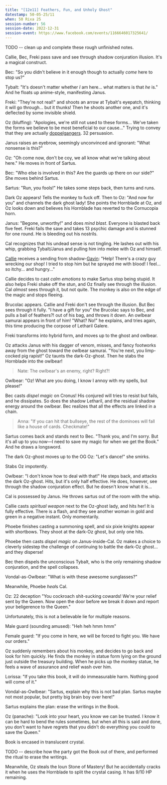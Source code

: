 ```yaml
---
title: "[12e11] Feathers, Fun, and Unholy Ghost"
datestamp: 50-05-25/11
when: 50 Rixa 25
session-number: 56
session-date: 2022-12-31
session-event: https://www.facebook.com/events/1166646017325641/
---
```


TODO -- clean up and complete these rough unfinished notes.

Callie, Bec, Freki pass save and see through shadow conjuration illusion. It's a magical construct.

Bec: "So you didn't believe in it enough though to actually *come* here to stop us?"

Tybalt: "It's doesn't matter whether *I* am here... what matters is that *he* is." And he floats up anime-style, manifesting Janus.

Freki: "They're not real!" and shoots an arrow at Tybalt's eyepatch, thinking it will go through... but it thunks! Then he shoots another one, and it's deflected by some invisible shield.

Oz (bluffing): "Apologies, we're still not used to these forms... We've taken the forms we believe to be most beneficial to our cause..." Trying to convey that they are actually [doppelgangers](../creatures/doppelgangers). 32 persuasion.

Janus raises an eyebrow, seemingly unconvinced and ignorant: "What nonsense is this?"

Oz: "Oh come now, don't be coy, we all know what we're talking about here." He moves in front of Sartus.

Bec: "Who else is involved in this? Are the guards up there on our side?" She moves behind Sartus.

Sartus: "Run, you fools!" He takes some steps back, then turns and runs.

Dark Oz appears! Tells the monkey to fuck off. Then to Oz: "And now for you" and channels the dark ghost lady! She points the Hornblade at Oz, and Oz looks down and believes his Hornblade has reverted to the Cornucopia horn.

Janus: "Begone, unworthy!" and does *mind blast*. Everyone is blasted back five feet. Freki fails the save and takes 13 psychic damage and is stunned for one round. He is bleeding out his nostrils.

Cal recognizes that his undead sense is not tingling. He lashes out with his whip, grabbing Tybalt/Janus and pulling him into melee with Oz and himself.

[Callie](../dossiers/callie) receives a sending from shadow-[Gavin](../dossiers/gavin-pepperpotts): "Help! There's a crazy guy wrecking our shop! I tried to stop him but he sprayed me with blood! I feel... so itchy... and hungry..."

Callie decides to cast *calm emotions* to make Sartus stop being stupid. It also helps Freki shake off the stun, and Oz finally see through the illusion. Cal *almost* sees through it, but not quite. The monkey is also on the edge of the magic and stops fleeing.

Brucolac appears. Callie and Freki don't see through the illusion. But Bec sees through it fully. "I have a gift for you" the Brucolac says to Bec, and pulls a ball of feathers?! out of his bag, and throws it down. An owlbear samurai appears in front of him! "What? No!" he explains, and tries again, this time producing the corpose of Letharil Galere.

Freki transforms into hybrid form, and moves up to the ghost and owlbear.

Oz attacks Janus with his dagger of venom, misses, and fancy footworks away from the ghost toward the owlbear samurai. "You're next, you limp-cocked pig rapist!" Oz taunts the dark-Oz-ghost. Then he stabs the Hornblade into the owlbear!

> Nate: The owlbear's an enemy, right? Right?!

Owlbear: "Oz! What are you doing, I know I annoy with my spells, but please!"

Bec casts *dispel magic* on Cronus! His conjured will tries to resist but fails, and he dissipates. So does the shadow Letharil, and the residual shadow energy around the owlbear. Bec realizes that all the effects are linked in a chain.

> Anna: "If you can hit that bullseye, the rest of the dominoes will fall like a house of cards. Checkmate!"

Sartus comes back and stands next to Bec. "Thank you, and I'm sorry. But it's all up to you now&mdash;I need to save my magic for when we get the Book." And he draws a longsword.

The dark Oz-ghost moves up to the OG Oz: "Let's dance!" she smirks.

Stabs Oz impotently.

Owlbear: "I don't know how to deal with that!" He steps back, and attacks the dark Oz-ghost. Hits, but it's only half effective. He does, however, see through the shadow conjuration effect. But he doesn't know what it is...

Cal is possessed by Janus. He throws sartus out of the room with the whip.

Callie casts *spiritual weapon* next to the Oz-ghost lady, and hits her! It is fully effective. There is a flash, and they see another woman in gold and green in a negative instant. Only momentarily.

Phoebe finishes casting a summoning spell, and six pixie knights appear with shortbows. They shoot at the dark-Oz ghost, but only one hits.

Phoebe then casts *dispel magic* on Janus-inside-Cal. Oz makes a choice to cleverly sidestep the challenge of continuing to battle the dark-Oz ghost... and they disperse!

Bec then dispels the unconscious Tybalt, who is the only remaining shadow conjuration, and the spell collapses.

Vondal-as-Owlbear: "What is with these awesome sunglasses?"

Meanwhile, Phoebe *heal*s Cal.

Oz: 22 deception
"You cockroach shit-sucking cowards! We're your relief sent by the Queen. Now open the door before we break it down and report your beligerence to the Queen."

Unfortunately, this is not a believable lie for multiple reasons.

Male guard (sounding amused): "Heh heh hmm hmm"

Female guard: "If you come in here, we will be forced to fight you. We have our orders."

Oz suddenly remembers about his monkey, and decides to go back and look for him quickly. He finds the monkey in statue form lying on the ground just outside the treasury building. When he picks up the monkey statue, he feels a wave of assurance and relief wash over him.

Lorissa: "If you take this book, it will do immeasurable harm. Nothing good will come of it."

Vondal-as-Owlbear: "Sartus, explain why this is not bad plan. Sartus maybe not most popular, but pretty big brain boy over here!"

Sartus explains the plan: erase the writings in the Book.

Oz (panache): "Look into your heart, you know we can be trusted. I know it can be hard to bend the rules sometimes, but when all this is said and done, you don't want to have regrets that you didn't do everything you could to save the Queen."

Book is encased in translucent crystal.

TODO -- describe how the party got the Book out of there, and performed the ritual to erase the writings.

Meanwhile, Oz steals the Ioun Stone of Mastery! But he accidentally cracks it when he uses the Hornblade to split the crystal casing. It has 9/10 HP remaining.
